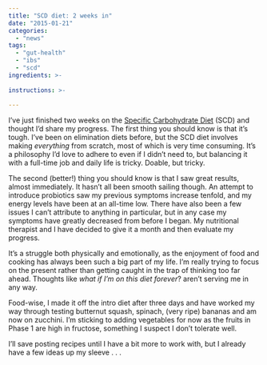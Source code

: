```yaml
---
title: "SCD diet: 2 weeks in"
date: "2015-01-21"
categories: 
  - "news"
tags: 
  - "gut-health"
  - "ibs"
  - "scd"
ingredients: >-
  
instructions: >-
  
---
```

I’ve just finished two weeks on the [Specific Carbohydrate Diet](http://t.umblr.com/redirect?z=http%3A%2F%2Fwww.breakingtheviciouscycle.info%2F&t=ZDdjYTQzMTQ0ZjUxYTE3MWJkYjY1MDA3MDQ5ODJiNTE4NDNiMWE3OCxheFVZYUhhUw%3D%3D&b=t%3AVOYglxJ9sBHW8BFVroDfxQ&p=http%3A%2F%2Fcookingwithnothing.com%2Fpost%2F108730441416%2Fscd-diet-2-weeks-in&m=1) (SCD) and thought I’d share my progress. The first thing you should know is that it’s tough. I’ve been on elimination diets before, but the SCD diet involves making _everything_ from scratch, most of which is very time consuming. It’s a philosophy I’d love to adhere to even if I didn’t need to, but balancing it with a full-time job and daily life is tricky. Doable, but tricky.

The second (better!) thing you should know is that I saw great results, almost immediately. It hasn’t all been smooth sailing though. An attempt to introduce probiotics saw my previous symptoms increase tenfold, and my energy levels have been at an all-time low. There have also been a few issues I can’t attribute to anything in particular, but in any case my symptoms have greatly decreased from before I began. My nutritional therapist and I have decided to give it a month and then evaluate my progress.

It’s a struggle both physically and emotionally, as the enjoyment of food and cooking has always been such a big part of my life. I’m really trying to focus on the present rather than getting caught in the trap of thinking too far ahead. Thoughts like _what if I’m on this diet forever_? aren’t serving me in any way.

Food-wise, I made it off the intro diet after three days and have worked my way through testing butternut squash, spinach, (very ripe) bananas and am now on zucchini. I’m sticking to adding vegetables for now as the fruits in Phase 1 are high in fructose, something I suspect I don’t tolerate well.

I’ll save posting recipes until I have a bit more to work with, but I already have a few ideas up my sleeve . . .
